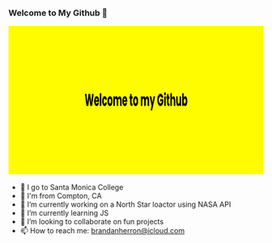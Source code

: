 ### Welcome to My Github 👋

<img src="welcome.png" width="900" height="294">

- 🏫 I go to Santa Monica College
- 💬 I'm from Compton, CA
- 🔭 I’m currently working on a North Star loactor using NASA API
- 🌱 I’m currently learning JS
- 👯 I’m looking to collaborate on fun projects
- 📫 How to reach me: brandanherron@icloud.com
